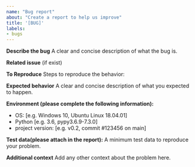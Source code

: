 ```yaml
---
name: "Bug report"
about: "Create a report to help us improve"
title: '[BUG]'
labels:
- bugs
---
```


**Describe the bug**
A clear and concise description of what the bug is.

**Related issue**
(if exist)

**To Reproduce**
Steps to reproduce the behavior:

**Expected behavior**
A clear and concise description of what you expected to happen.

**Environment (please complete the following information):**
 - OS: [e.g. Windows 10, Ubuntu Linux 18.04.01]
 - Python [e.g. 3.6, pypy3.6.9-7.3.0]
 - project version: [e.g. v0.2, commit #123456 on main]

**Test data(please attach in the report):**
A minimum test data to reproduce your problem.

**Additional context**
Add any other context about the problem here.
